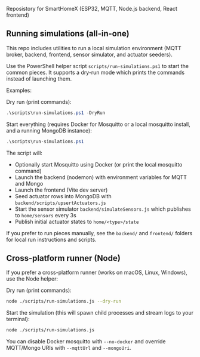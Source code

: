 Reposistory for SmartHomeX (ESP32, MQTT, Node.js backend, React frontend)

## Running simulations (all-in-one)

This repo includes utilities to run a local simulation environment (MQTT broker, backend, frontend, sensor simulator, and actuator seeders).

Use the PowerShell helper script `scripts/run-simulations.ps1` to start the common pieces. It supports a dry-run mode which prints the commands instead of launching them.

Examples:

Dry run (print commands):

```powershell
.\scripts\run-simulations.ps1 -DryRun
```

Start everything (requires Docker for Mosquitto or a local mosquitto install, and a running MongoDB instance):

```powershell
.\scripts\run-simulations.ps1
```

The script will:

- Optionally start Mosquitto using Docker (or print the local mosquitto command)
- Launch the backend (nodemon) with environment variables for MQTT and Mongo
- Launch the frontend (Vite dev server)
- Seed actuator rows into MongoDB with `backend/scripts/upsertActuators.js`
- Start the sensor simulator `backend/simulateSensors.js` which publishes to `home/sensors` every 3s
- Publish initial actuator states to `home/<type>/state`

If you prefer to run pieces manually, see the `backend/` and `frontend/` folders for local run instructions and scripts.

## Cross-platform runner (Node)

If you prefer a cross-platform runner (works on macOS, Linux, Windows), use the Node helper:

Dry run (print commands):

```bash
node ./scripts/run-simulations.js --dry-run
```

Start the simulation (this will spawn child processes and stream logs to your terminal):

```bash
node ./scripts/run-simulations.js
```

You can disable Docker mosquitto with `--no-docker` and override MQTT/Mongo URIs with `--mqttUrl` and `--mongoUri`.
